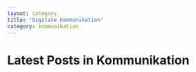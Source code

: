 ```yaml
---
layout: category
title: "Digitale Kommunikation"
category: kommunikation
---
```


# Latest Posts in Kommunikation 
